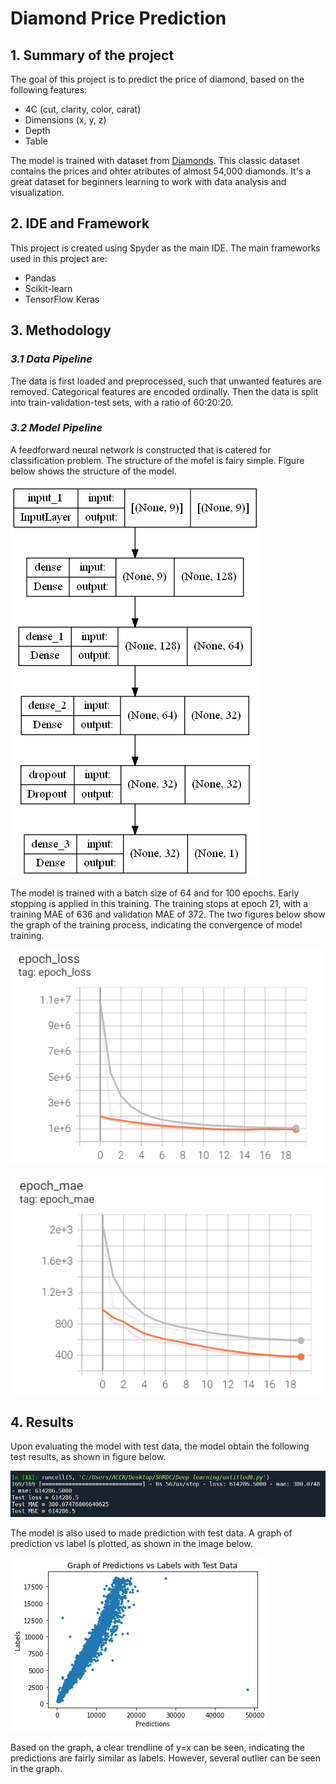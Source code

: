 # Diamond Price Prediction

## 1. Summary of the project
The goal of this project is to predict the price of diamond, based on the following features:
- 4C (cut, clarity, color, carat)
- Dimensions (x, y, z)
- Depth
- Table

The model is trained with dataset from [Diamonds](https://www.kaggle.com/datasets/shivam2503/diamonds).
This classic dataset contains the prices and ohter atributes of almost 54,000 diamonds. It's a great dataset for beginners learning to work with data analysis and visualization.

## 2. IDE and Framework
This project is created using Spyder as the main IDE. The main frameworks used in this project are:
- Pandas
- Scikit-learn
- TensorFlow Keras

## 3. Methodology

### _3.1 Data Pipeline_
The data is first loaded and preprocessed, such that unwanted features are removed. Categorical features are encoded ordinally. 
Then the data is split into train-validation-test sets, with a ratio of 60:20:20.

### _3.2 Model Pipeline_
A feedforward neural network is constructed that is catered for classification problem. The structure of the mofel is fairy simple. 
Figure below shows the structure of the model.

![alt text](https://github.com/paan234/AI05-repo-2/blob/master/Image/Model.png)

The model is trained with a batch size of 64 and for 100 epochs. Early stopping is applied in this training. 
The training stops at epoch 21, with a training MAE of 636 and validation MAE of 372. The two figures below show the graph of the training process,
indicating the convergence of model training.

![alt text](https://github.com/paan234/AI05-repo-2/blob/master/Image/loss_graph.png)

![alt text](https://github.com/paan234/AI05-repo-2/blob/master/Image/mae_graph.png)

## 4. Results
Upon evaluating the model with test data, the model obtain the following test results, as shown in figure below.

![alt text](https://github.com/paan234/AI05-repo-2/blob/master/Image/Test_result.jpg)

The model is also used to made prediction with test data. A graph of prediction vs label is plotted, as shown in the image below.

![alt text](https://github.com/paan234/AI05-repo-2/blob/master/Image/Result.png)

Based on the graph, a clear trendline of y=x can be seen, indicating the predictions are fairly similar as labels.
However, several outlier can be seen in the graph.
